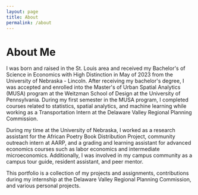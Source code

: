 ```yaml
---
layout: page
title: About
permalink: /about
---
```

# About Me

I was born and raised in the St. Louis area and received my Bachelor's of Science in Economics with High Distinction in May of 2023 from the University of Nebraska - Lincoln. After receiving my bachelor's degree, I was accepted and enrolled into the Master's of Urban Spatial Analytics (MUSA) program at the Weitzman School of Design at the University of Pennsylvania. During my first semester in the MUSA program, I completed courses related to statistics, spatial analytics, and machine learning while working as a Transportation Intern at the Delaware Valley Regional Planning Commission.

During my time at the University of Nebraska, I worked as a research assistant for the African Poetry Book Distribution Project, community outreach intern at AARP, and a grading and learning assistant for advanced economics courses such as labor economics and intermediate microeconomics. Additionally, I was involved in my campus community as a campus tour guide, resident assistant, and peer mentor. 

This portfolio is a collection of my projects and assignments, contributions during my internship at the Delaware Valley Regional Planning Commission, and various personal projects. 
